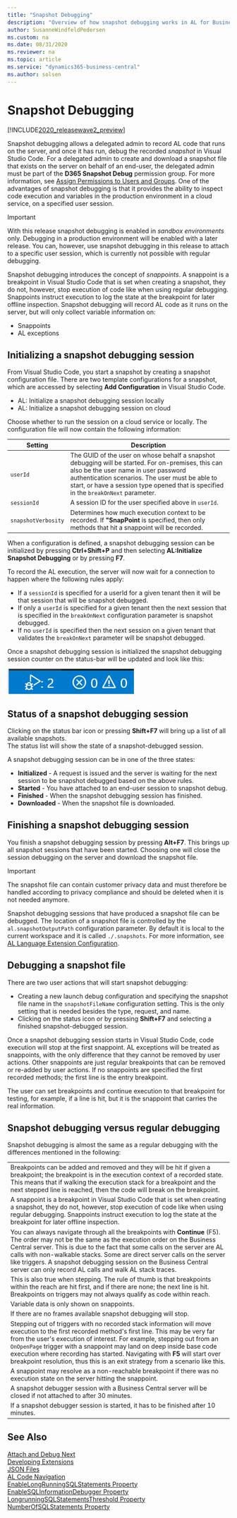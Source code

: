 ```yaml
---
title: "Snapshot Debugging"
description: "Overview of how snapshot debugging works in AL for Business Central"
author: SusanneWindfeldPedersen
ms.custom: na
ms.date: 08/31/2020
ms.reviewer: na
ms.topic: article
ms.service: "dynamics365-business-central"
ms.author: solsen
---
```


# Snapshot Debugging

[!INCLUDE[2020_releasewave2_preview](../includes/2020_releasewave2_preview.md)]

Snapshot debugging allows a delegated admin to record AL code that runs on the server, and once it has run, debug the recorded *snapshot* in Visual Studio Code. For a delegated admin to create and download a snapshot file that exists on the server on behalf of an end-user, the delegated admin must be part of the **D365 Snapshot Debug** permission group. For more information, see [Assign Permissions to Users and Groups](/dynamics365/business-central/ui-define-granular-permissions). One of the advantages of snapshot debugging is that it provides the ability to inspect code execution and variables in the production environment in a cloud service, on a specified user session.

> [!IMPORTANT]  
> With this release snapshot debugging is enabled in *sandbox environments* only. Debugging in a production environment will be enabled with a later release. You can, however, use snapshot debugging in this release to attach to a specific user session, which is currently not possible with regular debugging.

Snapshot debugging introduces the concept of *snappoints*. A snappoint is a breakpoint in Visual Studio Code that is set when creating a snapshot, they do not, however, stop execution of code like when using regular debugging. Snappoints instruct execution to log the state at the breakpoint for later offline inspection. Snapshot debugging will record AL code as it runs on the server, but will only collect variable information on: 

- Snappoints 
- AL exceptions

## Initializing a snapshot debugging session

From Visual Studio Code, you start a snapshot by creating a snapshot configuration file. There are two template configurations for a snapshot, which are accessed by selecting **Add Configuration** in Visual Studio Code.

- AL: Initialize a snapshot debugging session locally 
- AL: Initialize a snapshot debugging session on cloud 

Choose whether to run the session on a cloud service or locally. The configuration file will now contain the following information: 

|Setting | Description |
|--------|-------------|
|`userId`| The GUID of the user on whose behalf a snapshot debugging will be started. For on-premises, this can also be the user name in user password authentication scenarios. The user must be able to start, or have a session type opened that is specified in the `breakOnNext` parameter. |
|`sessionId`| A session ID for the user specified above in `userId`.|
|`snapshotVerbosity`| Determines how much execution context to be recorded. If **"SnapPoint** is specified, then only methods that hit a snappoint will be recorded.|

When a configuration is defined, a snapshot debugging session can be initialized by pressing **Ctrl+Shift+P** and then selecting **AL:Initialize Snapshot Debugging** or by pressing **F7**.

To record the AL execution, the server will now wait for a connection to happen where the following rules apply: 

- If a `sessionId` is specified for a userId for a given tenant then it will be that session that will be snapshot debugged.
- If only a `userId` is specified for a given tenant then the next session that is specified in the `breakOnNext` configuration parameter is snapshot debugged. 
- If no `userId` is specified then the next session on a given tenant that validates the `breakOnNext` parameter will be snapshot debugged. 

Once a snapshot debugging session is initialized the snapshot debugging session counter on the status-bar will be updated and look like this:

![Snapshot Debugger](media/snapshotdebugger.png)

## Status of a snapshot debugging session

Clicking on the status bar icon or pressing **Shift+F7**  will bring up a list of all available snapshots.  
The status list will show the state of a snapshot-debugged session. 

A snapshot debugging session can be in one of the three states:

- **Initialized** - A request is issued and the server is waiting for the next session to be snapshot debugged based on the above rules. 
- **Started** - You have attached to an end-user session to snapshot debug. 
- **Finished** - When the snapshot debugging session has finished. 
- **Downloaded** - When the snapshot file is downloaded. 

## Finishing a snapshot debugging session

You finish a snapshot debugging session by pressing **Alt+F7**. This brings up all snapshot sessions that have been started. Choosing one will close the session debugging on the server and download the snapshot file. 

> [!IMPORTANT]  
> The snapshot file can contain customer privacy data and must therefore be handled according to privacy compliance and should be deleted when it is not needed anymore.

Snapshot debugging sessions that have produced a snapshot file can be debugged. The location of a snapshot file is controlled by the `al.snapshotOutputPath` configuration parameter. By default it is local to the current workspace and it is called `./.snapshots`. For more information, see [AL Language Extension Configuration](devenv-al-extension-configuration.md).

## Debugging a snapshot file 

There are two user actions that will start snapshot debugging:

- Creating a new launch debug configuration and specifying the snapshot file name in the `snapshotFileName` configuration setting. This is the only setting that is needed besides the type, request, and name. 
- Clicking on the status icon or by pressing **Shift+F7** and selecting a finished snapshot-debugged session. 

Once a snapshot debugging session starts in Visual Studio Code, code execution will stop at the first snappoint. AL exceptions will be treated as snappoints, with the only difference that they cannot be removed by user actions. Other snappoints are just regular breakpoints that can be removed or re-added by user actions. If no snappoints are specified the first recorded methods; the first line is the entry breakpoint. 

The user can set breakpoints and continue execution to that breakpoint for testing, for example, if a line is hit, but it is the snappoint that carries the real information.

## Snapshot debugging versus regular debugging

Snapshot debugging is almost the same as a regular debugging with the differences mentioned in the following:

||
|--|
|Breakpoints can be added and removed and they will be hit if given a breakpoint; the breakpoint is in the execution context of a recorded state. This means that if walking the execution stack for a breakpoint and the next stepped line is reached, then the code will break on the breakpoint. |
|A snappoint is a breakpoint in Visual Studio Code that is set when creating a snapshot, they do not, however, stop execution of code like when using regular debugging. Snappoints instruct execution to log the state at the breakpoint for later offline inspection.|
|You can always navigate through all the breakpoints with **Continue** (F5). The order may not be the same as the execution order on the Business Central server. This is due to the fact that some calls on the server are AL calls with non-walkable stacks. Some are direct server calls on the server like triggers. A snapshot debugging session on the Business Central server can only record AL calls and walk AL stack traces.|
|This is also true when stepping. The rule of thumb is that breakpoints within the reach are hit first, and if there are none; the next line is hit. Breakpoints on triggers may not always qualify as code within reach.|
|Variable data is only shown on snappoints.|
|If there are no frames available snapshot debugging will stop.|
|Stepping out of triggers with no recorded stack information will move execution to the first recorded method's first line. This may be very far from the user's execution of interest. For example, stepping out from an `OnOpenPage` trigger with a snappoint may land on deep inside base code execution where recording has started. Navigating with **F5** will start over breakpoint resolution, thus this is an exit strategy from a scenario like this.|
|A snappoint may resolve as a non-reachable breakpoint if there was no execution state on the server hitting the snappoint.|
|A snapshot debugger session with a Business Central server will be closed if not attached to after 30 minutes.|
|If a snapshot debugger session is started, it has to be finished after 10 minutes.|

<!-- Getting variables is expensive.-->
<!-- We may also enable a server settings (not in effect now, but we may for the Prod) that may not collect variable information on snap points if the resource consumption on the server (SAAS scenario) is within certain (we determine it) thresholds. I do not know how to put this "nicely", but basically we can anytime disable to get variable information for sessions that behave like "elephants in a china shop" -->
 
## See Also

[Attach and Debug Next](devenv-attach-debug-next.md)  
[Developing Extensions](devenv-dev-overview.md)  
[JSON Files](devenv-json-files.md)  
[AL Code Navigation](devenv-al-code-navigation.md)  
[EnableLongRunningSQLStatements Property](properties/devenv-enablelongrunningsqlstatements-property.md)  
[EnableSQLInformationDebugger Property](properties/devenv-enablesqlinformationdebugger-property.md)  
[LongrunningSQLStatementsThreshold Property](properties/devenv-longrunningsqlstatementsthreshold-property.md)  
[NumberOfSQLStatements Property](properties/devenv-numberofsqlstatements-property.md)  
